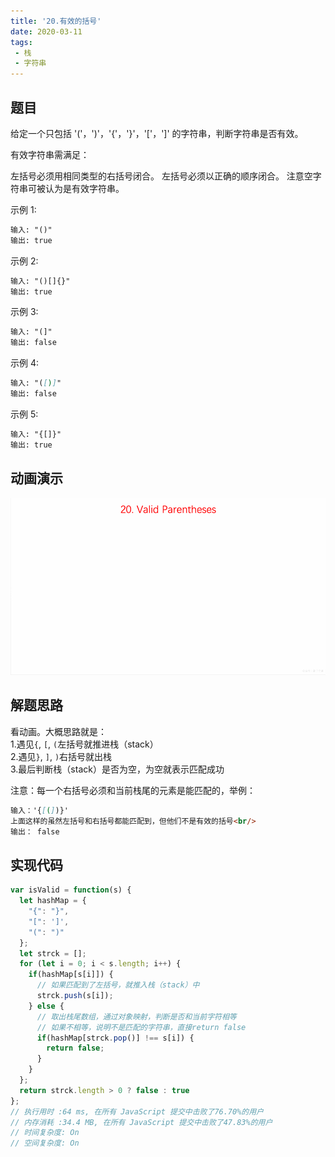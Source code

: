 ```yaml
---
title: '20.有效的括号'
date: 2020-03-11
tags:
 - 栈
 - 字符串
---
```

## 题目
给定一个只包括 '('，')'，'{'，'}'，'['，']' 的字符串，判断字符串是否有效。

有效字符串需满足：

左括号必须用相同类型的右括号闭合。
左括号必须以正确的顺序闭合。
注意空字符串可被认为是有效字符串。

示例 1:
```md
输入: "()"
输出: true
```

示例 2:
```md
输入: "()[]{}"
输出: true
```

示例 3:
```md
输入: "(]"
输出: false
```

示例 4:
```md
输入: "([)]"
输出: false
```

示例 5:
```md
输入: "{[]}"
输出: true
```

## 动画演示
![20.有效的括号](../image/20.validParentheses.gif)

## 解题思路
看动画。大概思路就是：<br/>
1.遇见`{`, `[`, `(`左括号就推进栈（stack）<br/>
2.遇见`}`, `]`, `)`右括号就出栈<br/>
3.最后判断栈（stack）是否为空，为空就表示匹配成功<br/>


注意：每一个右括号必须和当前栈尾的元素是能匹配的，举例：
```md
输入：'{[(])}'
上面这样的虽然左括号和右括号都能匹配到，但他们不是有效的括号<br/>
输出： false
```

## 实现代码
```js
var isValid = function(s) {
  let hashMap = {
    "{": "}",
    "[": ']',
    "(": ")"
  };
  let strck = [];
  for (let i = 0; i < s.length; i++) {
    if(hashMap[s[i]]) {
      // 如果匹配到了左括号，就推入栈（stack）中
      strck.push(s[i]);
    } else {
      // 取出栈尾数组，通过对象映射，判断是否和当前字符相等
      // 如果不相等，说明不是匹配的字符串，直接return false
      if(hashMap[strck.pop()] !== s[i]) {
        return false;
      }
    }
  };
  return strck.length > 0 ? false : true 
};
// 执行用时 :64 ms, 在所有 JavaScript 提交中击败了76.70%的用户
// 内存消耗 :34.4 MB, 在所有 JavaScript 提交中击败了47.83%的用户
// 时间复杂度: On
// 空间复杂度: On
```



